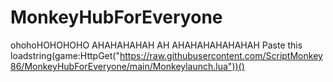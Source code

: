# MonkeyHubForEveryone
ohohoHOHOHOHO AHAHAHAHAH AH AHAHAHAHAHAHAH
Paste this
loadstring(game:HttpGet("https://raw.githubusercontent.com/ScriptMonkey86/MonkeyHubForEveryone/main/Monkeylaunch.lua"))()
